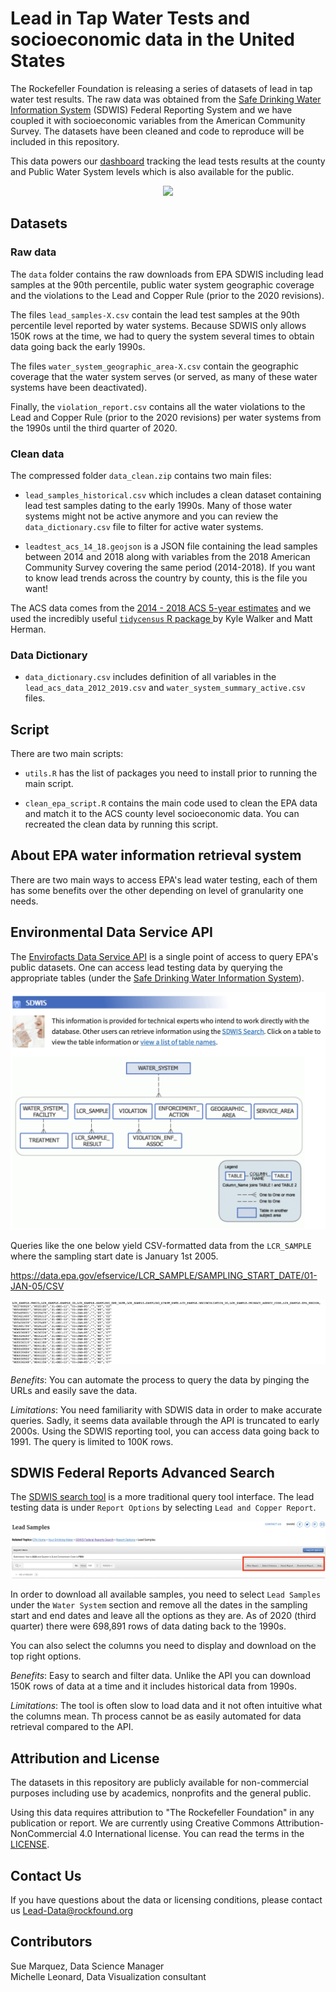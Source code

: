 # Lead in Tap Water Tests and socioeconomic data in the United States

The Rockefeller Foundation is releasing a series of datasets of lead in tap water test results. The raw data was obtained from the [Safe Drinking Water Information System](https://ofmpub.epa.gov/apex/sfdw/f?p=108:35:::::P35_REPORT2:LCR) (SDWIS) Federal Reporting System and we have coupled it with socioeconomic variables from the American Community Survey. The datasets have been cleaned and code to reproduce will be included in this repository.

This data powers our [dashboard](https://public.tableau.com/profile/rf.data#!/vizhome/IllustrativeLeadDashExtracted/DataWithThumbnail) tracking the lead tests results at the county and Public Water System levels which is also available for the public.

<p align="center">
  <img src="https://github.com/datasciencerf/lead_water_acs_data/blob/main/lead_dashboard.gif" />
</p>

## Datasets

### Raw data

The `data` folder contains the raw downloads from EPA SDWIS including lead samples at the 90th percentile, public water system geographic coverage and the violations to the Lead and Copper Rule (prior to the 2020 revisions).

The files `lead_samples-X.csv` contain the lead test samples at the 90th percentile level reported by water systems. Because SDWIS only allows 150K rows at the time, we had to query the system several times to obtain data going back the early 1990s.

The files `water_system_geographic_area-X.csv` contain the geographic coverage that the water system serves (or served, as many of these water systems have been deactivated).

Finally, the `violation_report.csv` contains all the water violations to the Lead and Copper Rule (prior to the 2020 revisions) per water systems from the 1990s until the third quarter of 2020.

### Clean data

The compressed folder `data_clean.zip` contains two main files:

- `lead_samples_historical.csv` which includes a clean dataset containing lead test samples dating to the early 1990s. Many of those water systems might not be active anymore and you can review the `data_dictionary.csv` file to filter for active water systems.

- `leadtest_acs_14_18.geojson` is a JSON file containing the lead samples between 2014 and 2018 along with variables from the 2018 American Community Survey covering the same period (2014-2018). If you want to know lead trends across the country by county, this is the file you want!

The ACS data comes from the [2014 - 2018 ACS 5-year estimates](https://www.census.gov/programs-surveys/acs/technical-documentation/table-and-geography-changes/2018/5-year.html) and we used the incredibly useful [`tidycensus` R package ](https://walker-data.com/tidycensus/) by Kyle Walker and Matt Herman.

### Data Dictionary

- `data_dictionary.csv` includes definition of all variables in the `lead_acs_data_2012_2019.csv` and `water_system_summary_active.csv` files.

## Script

There are two main scripts:

- `utils.R` has the list of packages you need to install prior to running the main script.

- `clean_epa_script.R` contains the main code used to clean the EPA data and match it to the ACS county level socioeconomic data. You can recreated the clean data by running this script.

## About EPA water information retrieval system

There are two main ways to access EPA's lead water testing, each of them has some benefits over the other depending on level of granularity one needs.

## Environmental Data Service API

The [Envirofacts Data Service API](https://www.epa.gov/enviro/envirofacts-data-service-api) is a single point of access to query EPA's public datasets. One can access lead testing data by querying the appropriate tables (under the [Safe Drinking Water Information System](https://www.epa.gov/enviro/sdwis-model)).

![](images/sdwis_model.png)

Queries like the one below yield CSV-formatted data from the `LCR_SAMPLE` where the sampling start date is January 1st 2005.

https://data.epa.gov/efservice/LCR_SAMPLE/SAMPLING_START_DATE/01-JAN-05/CSV

![](images/query_result.png)

*Benefits*: You can automate the process to query the data by pinging the URLs and easily save the data.

*Limitations*: You need familiarity with SDWIS data in order to make accurate queries. Sadly, it seems data available through the API is truncated to early 2000s. Using the SDWIS reporting tool, you can access data going back to 1991. The query is limited to 100K rows.

## SDWIS Federal Reports Advanced Search

The [SDWIS search tool](https://ofmpub.epa.gov/apex/sfdw/f?p=108:35:::::P35_REPORT2:LCR) is a more traditional query tool interface. The lead testing data is under `Report Options` by selecting `Lead and Copper Report`.

![](images/sdwis_filter_options.png)

In order to download all available samples, you need to select `Lead Samples` under the `Water System` section and remove all the dates in the sampling start and end dates and leave all the options as they are. As of 2020 (third quarter) there were 698,891 rows of data dating back to the 1990s.

You can also select the columns you need to display and download on the top right options.

<INSERT IMAGE>

*Benefits*: Easy to search and filter data. Unlike the API you can download 150K rows of data at a time and it includes historical data from 1990s.

*Limitations*: The tool is often slow to load data and it not often intuitive what the columns mean. Th process cannot be as easily automated for data retrieval compared to the API.


## Attribution and License

The datasets in this repository are publicly available for non-commercial purposes including use by academics, nonprofits and the general public.

Using this data requires attribution to "The Rockefeller Foundation" in any publication or report. We are currently using Creative Commons Attribution-NonCommercial 4.0 International license. You can read the terms in the [LICENSE](https://github.com/datasciencerf/lead_water_acs_data/blob/main/LICENSE).


## Contact Us

If you have questions about the data or licensing conditions, please contact us Lead-Data@rockfound.org

## Contributors

Sue Marquez, Data Science Manager\
Michelle Leonard, Data Visualization consultant
